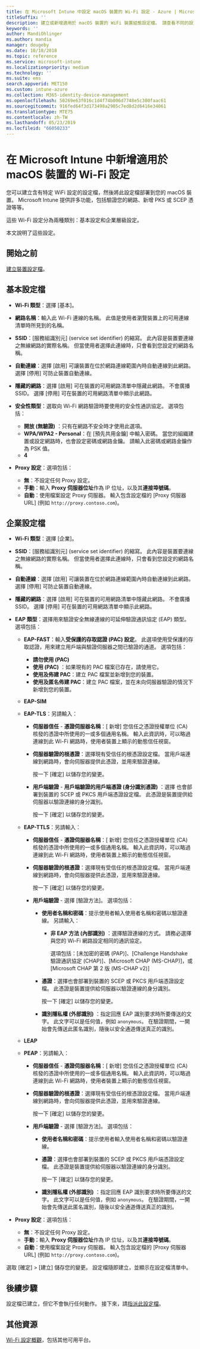 ```yaml
---
title: 在 Microsoft Intune 中設定 macOS 裝置的 Wi-Fi 設定 - Azure | Microsoft Docs
titleSuffix: ''
description: 建立或新增適用於 macOS 裝置的 WiFi 裝置組態設定檔。 請查看不同的設定，包括在 Microsoft Intune 中新增憑證、選擇 EAP 類型，以及選取驗證方法。
keywords: ''
author: MandiOhlinger
ms.author: mandia
manager: dougeby
ms.date: 10/18/2018
ms.topic: reference
ms.service: microsoft-intune
ms.localizationpriority: medium
ms.technology: ''
ms.suite: ems
search.appverid: MET150
ms.custom: intune-azure
ms.collection: M365-identity-device-management
ms.openlocfilehash: 50269e63f016c1d4f74b006d7748e5c300faac61
ms.sourcegitcommit: 916fed64f3d173498a2905c7ed8d2d6416e34061
ms.translationtype: MTE75
ms.contentlocale: zh-TW
ms.lasthandoff: 05/23/2019
ms.locfileid: "66050233"
---
```

# <a name="add-wi-fi-settings-for-macos-devices-in-microsoft-intune"></a>在 Microsoft Intune 中新增適用於 macOS 裝置的 Wi-Fi 設定

您可以建立含有特定 WiFi 設定的設定檔，然後將此設定檔部署到您的 macOS 裝置。 Microsoft Intune 提供許多功能，包括驗證您的網路、新增 PKS 或 SCEP 憑證等等。

這些 Wi-Fi 設定分為兩種類別：基本設定和企業層級設定。

本文說明了這些設定。

## <a name="before-you-begin"></a>開始之前

[建立裝置設定檔](device-profile-create.md)。

## <a name="basic-profiles"></a>基本設定檔

- **Wi-Fi 類型**：選擇 [基本]。
- **網路名稱**：輸入此 Wi-Fi 連線的名稱。 此值是使用者瀏覽裝置上的可用連線清單時所見到的名稱。
- **SSID**：[服務組識別元] (service set identifier) 的縮寫。 此內容是裝置要連線之無線網路的實際名稱。 但當使用者選擇此連線時，只會看到您設定的網路名稱。
- **自動連線**：選擇 [啟用] 可讓裝置在位於網路連線範圍內時自動連線到此網路。 選擇 [停用] 可防止裝置自動連線。
- **隱藏的網路**：選擇 [啟用] 可在裝置的可用網路清單中隱藏此網路。 不會廣播 SSID。 選擇 [停用] 可在裝置的可用網路清單中顯示此網路。
- **安全性類型**：選取向 Wi-Fi 網路驗證時要使用的安全性通訊協定。 選項包括：

  - **開放 (無驗證)** ：只有在網路不安全時才使用此選項。
  - **WPA/WPA2 - Personal**：在 [預先共用金鑰] 中輸入密碼。 當您的組織建置或設定網路時，也會設定密碼或網路金鑰。 請輸入此密碼或網路金鑰作為 PSK 值。
  - **4**

- **Proxy 設定**：選項包括：
  - **無**：不設定任何 Proxy 設定。
  - **手動**：輸入 **Proxy 伺服器位址**作為 IP 位址，以及其**連接埠號碼**。
  - **自動**：使用檔案設定 Proxy 伺服器。 輸入包含設定檔的 [Proxy 伺服器 URL] (例如 `http://proxy.contoso.com`)。

## <a name="enterprise-profiles"></a>企業設定檔

- **Wi-Fi 類型**：選擇 [企業]。
- **SSID**：[服務組識別元] (service set identifier) 的縮寫。 此內容是裝置要連線之無線網路的實際名稱。 但當使用者選擇此連線時，只會看到您設定的網路名稱。
- **自動連線**：選擇 [啟用] 可讓裝置在位於網路連線範圍內時自動連線到此網路。 選擇 [停用] 可防止裝置自動連線。
- **隱藏的網路**：選擇 [啟用] 可在裝置的可用網路清單中隱藏此網路。 不會廣播 SSID。 選擇 [停用] 可在裝置的可用網路清單中顯示此網路。

- **EAP 類型**：選擇用來驗證安全無線連線的可延伸驗證通訊協定 (EAP) 類型。 選項包括：

  - **EAP-FAST**：輸入**受保護的存取認證 (PAC) 設定**。 此選項使用受保護的存取認證，用來建立用戶端與驗證伺服器之間已驗證的通道。 選項包括：
    - **請勿使用 (PAC)**
    - **使用 (PAC)** ：如果現有的 PAC 檔案已存在，請使用它。
    - **使用及佈建 PAC**：建立 PAC 檔案並新增到您的裝置。
    - **使用及匿名佈建 PAC**：建立 PAC 檔案，並在未向伺服器驗證的情況下新增到您的裝置。

  - **EAP-SIM**

  - **EAP-TLS**：另請輸入：

    - **伺服器信任** - **憑證伺服器名稱**：[ 新增] 您信任之憑證授權單位 (CA) 核發的憑證中所使用的一或多個通用名稱。 輸入此資訊時，可以略過連線到此 Wi-Fi 網路時，使用者裝置上顯示的動態信任視窗。
    - **伺服器驗證的根憑證**：選擇現有受信任的根憑證設定檔。 當用戶端連線到網路時，會向伺服器提供此憑證，並用來驗證連線。

      按一下 [確定] 以儲存您的變更。

    - **用戶端驗證** - **用戶端驗證的用戶端憑證 (身分識別憑證)** ：選擇 也會部署到裝置的 SCEP 或 PKCS 用戶端憑證設定檔。 此憑證是裝置提供給伺服器以驗證連線的身分識別。

      按一下 [確定] 以儲存您的變更。

  - **EAP-TTLS**：另請輸入：

    - **伺服器信任** - **憑證伺服器名稱**：[ 新增] 您信任之憑證授權單位 (CA) 核發的憑證中所使用的一或多個通用名稱。 輸入此資訊時，可以略過連線到此 Wi-Fi 網路時，使用者裝置上顯示的動態信任視窗。
    - **伺服器驗證的根憑證**：選擇現有受信任的根憑證設定檔。 當用戶端連線到網路時，會向伺服器提供此憑證，並用來驗證連線。

      按一下 [確定] 以儲存您的變更。

    - **用戶端驗證** - 選擇 [驗證方法]。 選項包括：

      - **使用者名稱和密碼**：提示使用者輸入使用者名稱和密碼以驗證連線。 另請輸入：
        - **非 EAP 方法 (內部識別)** ：選擇驗證連線的方式。 請務必選擇與您的 Wi-Fi 網路設定相同的通訊協定。

          選項包括：[未加密的密碼 (PAP)]、[Challenge Handshake 驗證通訊協定 (CHAP)]、[Microsoft CHAP (MS-CHAP)]，或 [Microsoft CHAP 第 2 版 (MS-CHAP v2)]

      - **憑證**：選擇也會部署到裝置的 SCEP 或 PKCS 用戶端憑證設定檔。 此憑證是裝置提供給伺服器以驗證連線的身分識別。

        按一下 [確定] 以儲存您的變更。

      - **識別隱私權 (外部識別)** ：指定回應 EAP 識別要求時所要傳送的文字。 此文字可以是任何值，例如 `anonymous`。 在驗證期間，一開始會先傳送此匿名識別，隨後以安全通道傳送真正的識別。

  - **LEAP**

  - **PEAP**：另請輸入：

    - **伺服器信任** - **憑證伺服器名稱**：[ 新增] 您信任之憑證授權單位 (CA) 核發的憑證中所使用的一或多個通用名稱。 輸入此資訊時，可以略過連線到此 Wi-Fi 網路時，使用者裝置上顯示的動態信任視窗。
    - **伺服器驗證的根憑證**：選擇現有受信任的根憑證設定檔。 當用戶端連線到網路時，會向伺服器提供此憑證，並用來驗證連線。

      按一下 [確定] 以儲存您的變更。

    - **用戶端驗證** - 選擇 [驗證方法]。 選項包括：

      - **使用者名稱和密碼**：提示使用者輸入使用者名稱和密碼以驗證連線。 

      - **憑證**：選擇也會部署到裝置的 SCEP 或 PKCS 用戶端憑證設定檔。 此憑證是裝置提供給伺服器以驗證連線的身分識別。

        按一下 [確定] 以儲存您的變更。

      - **識別隱私權 (外部識別)** ：指定回應 EAP 識別要求時所要傳送的文字。 此文字可以是任何值，例如 `anonymous`。 在驗證期間，一開始會先傳送此匿名識別，隨後以安全通道傳送真正的識別。

- **Proxy 設定**：選項包括：
  - **無**：不設定任何 Proxy 設定。
  - **手動**：輸入 **Proxy 伺服器位址**作為 IP 位址，以及其**連接埠號碼**。
  - **自動**：使用檔案設定 Proxy 伺服器。 輸入包含設定檔的 [Proxy 伺服器 URL] (例如 `http://proxy.contoso.com`)。

選取 [確定] > [建立] 儲存您的變更。 設定檔隨即建立，並顯示在設定檔清單中。

## <a name="next-steps"></a>後續步驟

設定檔已建立，但它不會執行任何動作。 接下來，請[指派此設定檔](device-profile-assign.md)。

## <a name="more-resources"></a>其他資源

[Wi-Fi 設定概觀](wi-fi-settings-configure.md)，包括其他可用平台。
